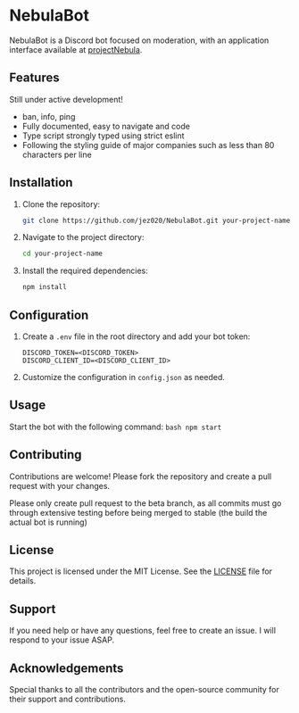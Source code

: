 # NebulaBot
NebulaBot is a Discord bot focused on moderation, with an application interface 
available at [projectNebula](https://github.com/jez020/projectNebula).

## Features

Still under active development!

- ban, info, ping
- Fully documented, easy to navigate and code
- Type script strongly typed using strict eslint
- Following the styling guide of major companies such as less than 80 characters
per line

## Installation

1. Clone the repository:
    ```bash
    git clone https://github.com/jez020/NebulaBot.git your-project-name
    ```
2. Navigate to the project directory:
    ```bash
    cd your-project-name
    ```
3. Install the required dependencies:
    ```bash
    npm install
    ```

## Configuration

1. Create a `.env` file in the root directory and add your bot token:
    ```
    DISCORD_TOKEN=<DISCORD_TOKEN>
    DISCORD_CLIENT_ID=<DISCORD_CLIENT_ID>
    ```
2. Customize the configuration in `config.json` as needed.

## Usage

Start the bot with the following command:
    ```bash
    npm start
    ```

## Contributing

Contributions are welcome! Please fork the repository and create a pull request 
with your changes.

Please only create pull request to the beta branch, as all commits must go
through extensive testing before being merged to stable (the build the actual
bot is running)

## License

This project is licensed under the MIT License. See the [LICENSE](LICENSE) file 
for details.

## Support

If you need help or have any questions, feel free to create an issue. I will
respond to your issue ASAP.

## Acknowledgements

Special thanks to all the contributors and the open-source community for their 
support and contributions.